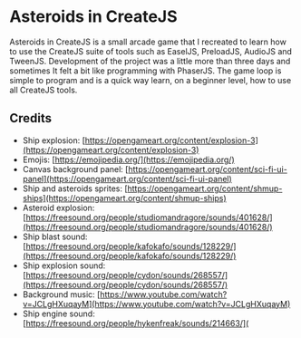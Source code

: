 # Asteroids in CreateJS

Asteroids in CreateJS is a small arcade game that I recreated to learn how to use the CreateJS suite of tools such as EaselJS, PreloadJS, AudioJS and TweenJS. Development of the project was a little more than three days and sometimes It felt a bit like programming with PhaserJS. The game loop is simple to program and is a quick way learn, on a beginner level, how to use all CreateJS tools.

## Credits

* Ship explosion: [https://opengameart.org/content/explosion-3](https://opengameart.org/content/explosion-3)
* Emojis: [https://emojipedia.org/](https://emojipedia.org/)
* Canvas background panel: [https://opengameart.org/content/sci-fi-ui-panel](https://opengameart.org/content/sci-fi-ui-panel)
* Ship and asteroids sprites: [https://opengameart.org/content/shmup-ships](https://opengameart.org/content/shmup-ships)
* Asteroid explosion: [https://freesound.org/people/studiomandragore/sounds/401628/](https://freesound.org/people/studiomandragore/sounds/401628/)
* Ship blast sound: [https://freesound.org/people/kafokafo/sounds/128229/](https://freesound.org/people/kafokafo/sounds/128229/)
* Ship explosion sound: [https://freesound.org/people/cydon/sounds/268557/](https://freesound.org/people/cydon/sounds/268557/)
* Background music: [https://www.youtube.com/watch?v=JCLgHXuqayM](https://www.youtube.com/watch?v=JCLgHXuqayM)
* Ship engine sound: [https://freesound.org/people/hykenfreak/sounds/214663/](
